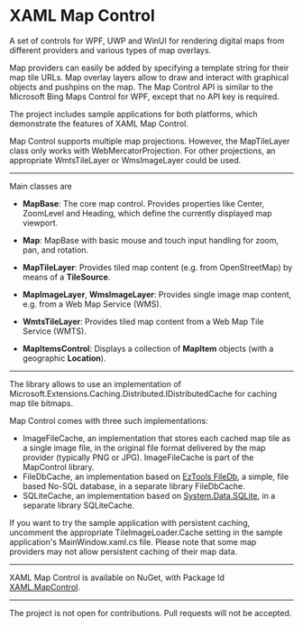 # XAML Map Control

A set of controls for WPF, UWP and WinUI for rendering digital maps from different providers and various types of map overlays.

Map providers can easily be added by specifying a template string for their map tile URLs. 
Map overlay layers allow to draw and interact with graphical objects and pushpins on the map.
The Map Control API is similar to the Microsoft Bing Maps Control for WPF, except that no API key is required.

The project includes sample applications for both platforms, which demonstrate the features of XAML Map Control.

Map Control supports multiple map projections. However, the MapTileLayer class only works with WebMercatorProjection.
For other projections, an appropriate WmtsTileLayer or WmsImageLayer could be used.

---

Main classes are

- **MapBase**: The core map control. Provides properties like Center, ZoomLevel and Heading,
which define the currently displayed map viewport.

- **Map**: MapBase with basic mouse and touch input handling for zoom, pan, and rotation.

- **MapTileLayer**: Provides tiled map content (e.g. from OpenStreetMap) by means of a **TileSource**.

- **MapImageLayer**, **WmsImageLayer**: Provides single image map content, e.g. from a Web Map Service (WMS).

- **WmtsTileLayer**: Provides tiled map content from a Web Map Tile Service (WMTS).

- **MapItemsControl**: Displays a collection of **MapItem** objects (with a geographic **Location**).

---

The library allows to use an implementation of Microsoft.Extensions.Caching.Distributed.IDistributedCache for caching map tile bitmaps.

Map Control comes with three such implementations:
* ImageFileCache, an implementation that stores each cached map tile as a single image file,
in the original file format delivered by the map provider (typically PNG or JPG). ImageFileCache is part of
the MapControl library.
* FileDbCache, an implementation based on [EzTools FileDb](https://github.com/eztools-software/FileDb),
a simple, file based No-SQL database, in a separate library FileDbCache.
* SQLiteCache, an implementation based on [System.Data.SQLite](https://system.data.sqlite.org/index.html/doc/trunk/www/index.wiki),
in a separate library SQLiteCache.

If you want to try the sample application with persistent caching, uncomment the appropriate TileImageLoader.Cache
setting in the sample application's MainWindow.xaml.cs file. Please note that some map providers may not allow
persistent caching of their map data.

---

XAML Map Control is available on NuGet, with Package Id [XAML.MapControl](https://www.nuget.org/packages/XAML.MapControl/).

---

The project is not open for contributions. Pull requests will not be accepted.
